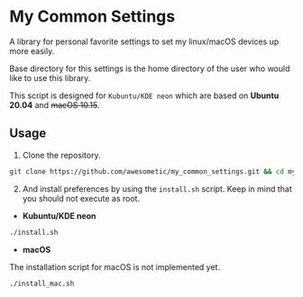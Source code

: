 # My Common Settings

A library for personal favorite settings to set my linux/macOS devices up more easily.

Base directory for this settings is the home directory of the user who would like to use this library.

This script is designed for `Kubuntu/KDE neon` which are based on **Ubuntu 20.04** and ~~macOS 10.15~~.

## Usage

1. Clone the repository.

```bash
git clone https://github.com/awesometic/my_common_settings.git && cd my_common_settings
```

2. And install preferences by using the `install.sh` script. Keep in mind that you should not execute as root.

- **Kubuntu/KDE neon**

```bash
./install.sh
```

- **macOS**

The installation script for macOS is not implemented yet.

```bash
./install_mac.sh
```

